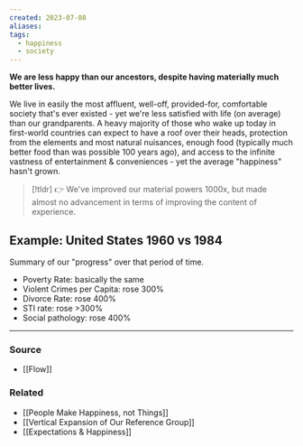 ```yaml
---
created: 2023-07-08
aliases: 
tags:
  - happiness
  - society
---
```

**We are less happy than our ancestors, despite having materially much better lives.**

We live in easily the most affluent, well-off, provided-for, comfortable society that's ever existed - yet we're less satisfied with life (on average) than our grandparents. A heavy majority of those who wake up today in first-world countries can expect to have a roof over their heads, protection from the elements and most natural nuisances, enough food (typically much better food than was possible 100 years ago), and access to the infinite vastness of entertainment & conveniences - yet the average "happiness" hasn't grown.

> [!tldr] 👉 We've improved our material powers 1000x, but made almost no advancement in terms of improving the content of experience.

## Example: United States 1960 vs 1984

Summary of our "progress" over that period of time.

- Poverty Rate: basically the same
- Violent Crimes per Capita: rose 300%
- Divorce Rate: rose 400%
- STI rate: rose >300%
- Social pathology: rose 400%

****
### Source
- [[Flow]]

### Related
- [[People Make Happiness, not Things]] 
- [[Vertical Expansion of Our Reference Group]] 
- [[Expectations & Happiness]]